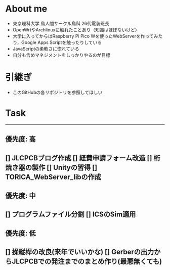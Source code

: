 # About me
- 東京理科大学 鳥人間サークル鳥科 26代電装班長
- OpenWrtやArchlinuxに触れたことあり（知識はほぼないけど）
- 大学に入ってからはRaspberry Pi Pico Wを使ったWebServerを作ってみたり，Google Apps Scriptを触ったりしている
- JavaScriptの柔軟さに惚れている
- 自分も含めマネジメントをしっかりやるのが目標

# 引継ぎ
- このGitHubの各リポジトリを参照してほしい

# Task
---
## 優先度: 高
[] JLCPCBブログ作成
[] 経費申請フォーム改造
[] 桁焼き器の製作
[] Unityの習得
[] TORICA_WebServer_libの作成
---
## 優先度: 中
[] プログラムファイル分割
[] ICSのSim適用
---
## 優先度: 低
[] 操縦桿の改良(来年でいいかな)
[] Gerberの出力からJLCPCBでの発注までのまとめ作り(最悪無くても)
---